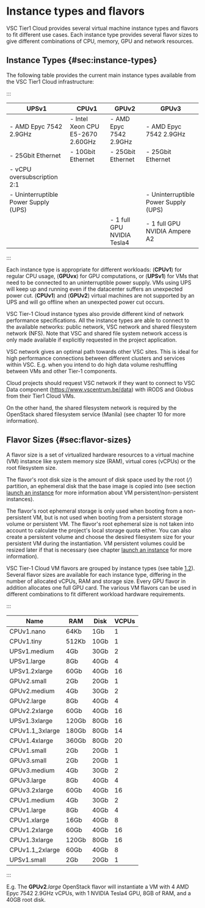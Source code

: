# Instance types and flavors

VSC Tier1 Cloud provides several virtual machine instance types and
flavors to fit different use cases. Each instance type provides several
flavor sizes to give different combinations of CPU, memory, GPU and
network resources.

## Instance Types {#sec:instance-types}

The following table provides the current main instance types available
from the VSC Tier1 Cloud infrastructure:


:::

| **UPSv1**                          | **CPUv1**                       | **GPUv2**            | **GPUv3**            |
|------------------------------------|---------------------------------|----------------------|----------------------|
|- AMD Epyc 7542 2.9GHz              |- Intel Xeon CPU E5-2670 2.60GHz |- AMD Epyc 7542 2.9GHz|- AMD Epyc 7542 2.9GHz
|- 25Gbit Ethernet                   |- 10Gbit Ethernet                |- 25Gbit Ethernet     |- 25Gbit Ethernet     
|- vCPU oversubscription 2:1         |                                 |                      |                      
|- Uninterruptible Power Supply (UPS)|    |                      |- Uninterruptible Power Supply (UPS)
| | |- 1 full GPU NVIDIA Tesla4|- 1 full GPU NVIDIA Ampere A2 

:::

Each instance type is appropriate for different workloads: (**CPUv1**) for
regular CPU usage, (**GPUvx**) for GPU computations, or (**UPSv1**) for VMs that need to
be connected to an uninterruptible power supply. VMs using UPS will keep
up and running even if the datacenter suffers an unexpected power cut.
(**CPUv1**) and (**GPUv2**) virtual machines are not supported by an UPS and will go
offline when an unexpected power cut occurs.

VSC Tier-1 Cloud instance types also provide different kind of network
performance specifications. All the instance types are able to connect
to the available networks: public network, VSC network and shared
filesystem network (NFS). Note that VSC and shared file system network
access is only made available if explicitly requested in the project
application.

VSC network gives an optimal path towards other VSC sites. This is ideal
for high performance connections between different clusters and services
within VSC. E.g. when you intend to do high data volume reshuffling
between VMs and other Tier-1 components.

Cloud projects should request VSC network if they want to connect to VSC
Data component (<https://www.vscentrum.be/data>) with iRODS and Globus
from their Tier1 Cloud VMs.

On the other hand, the shared filesystem network is required by the
OpenStack shared filesystem service (Manila) (see chapter 10 for more information).

## Flavor Sizes {#sec:flavor-sizes}

A flavor size is a set of virtualized hardware resources to a virtual
machine (VM) instance like system memory size (RAM), virtual cores
(vCPUs) or the root filesystem size.

The flavor's root disk size is the amount of disk space used by the root
(*/*) partition, an ephemeral disk that the base image is copied into
(see section [launch an instance](./ch_LaunchInstances.md#launch-an-instance)
 for more information about VM persistent/non-persistent instances).

The flavor's root ephemeral storage is only used when booting from a
non-persistent VM, but is not used when booting from a persistent
storage volume or persistent VM. The flavor's root ephemeral size is not
taken into account to calculate the project's local storage quota
either. You can also create a persistent volume and choose the desired
filesystem size for your persistent VM during the instantiation. VM
persistent volumes could be resized later if that is necessary (see
chapter [launch an instance](./ch_LaunchInstances.md#launch-an-instance)
 for more information).

VSC Tier-1 Cloud VM flavors are grouped by instance types (see table
[1.2](#table:flavor-size)). Several flavor sizes are available for
each instance type, differing in the number of allocated vCPUs, RAM and
storage size. Every GPU flavor in addition allocates one full GPU card. The
various VM flavors can be used in different combinations to fit
different workload hardware requirements.

:::


| Name            |    RAM| Disk    | VCPUs |
|-----------------|-------|---------|-------|
| CPUv1.nano      |  64Kb |    1Gb  |     1 |
| CPUv1.tiny      | 512Kb |   10Gb  |     1 |
| UPSv1.medium    |   4Gb |   30Gb  |     2 |
| UPSv1.large     |   8Gb |   40Gb  |     4 |
| UPSv1.2xlarge   |  60Gb |   40Gb  |    16 |
| GPUv2.small     |   2Gb |   20Gb  |     1 |
| GPUv2.medium    |   4Gb |   30Gb  |     2 |
| GPUv2.large     |   8Gb |   40Gb  |     4 |
| GPUv2.2xlarge   |  60Gb |   40Gb  |    16 |
| UPSv1.3xlarge   | 120Gb |   80Gb  |    16 |
| CPUv1.1_3xlarge | 180Gb |   80Gb  |    14 |
| CPUv1.4xlarge   | 360Gb |   80Gb  |    20 |
| CPUv1.small     |   2Gb |   20Gb  |     1 |
| GPUv3.small     |   2Gb |   20Gb  |     1 |
| GPUv3.medium    |   4Gb |   30Gb  |     2 |
| GPUv3.large     |   8Gb |   40Gb  |     4 |
| GPUv3.2xlarge   |  60Gb |   40Gb  |    16 |
| CPUv1.medium    |   4Gb |   30Gb  |     2 |
| CPUv1.large     |   8Gb |   40Gb  |     4 |
| CPUv1.xlarge    |  16Gb |   40Gb  |     8 |
| CPUv1.2xlarge   |  60Gb |   40Gb  |    16 |
| CPUv1.3xlarge   | 120Gb |   80Gb  |    16 |
| CPUv1.1_2xlarge |  60Gb |   40Gb  |     8 |
| UPSv1.small     |   2Gb |   20Gb  |     1 |


:::

E.g. The **GPUv2**._large_ OpenStack flavor will instantiate a VM with 4 AMD Epyc
7542 2.9GHz vCPUs, with 1 NVIDIA Tesla4 GPU, 8GB of RAM, and a 40GB
root disk.
